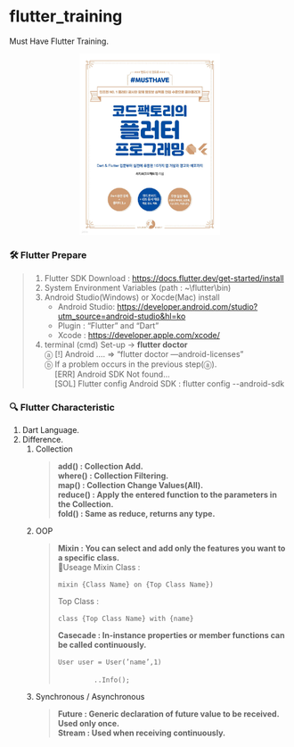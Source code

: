 # flutter_training

Must Have Flutter Training.
<br>
<p align="center">
<img src="Image/flutter.jpg" width="50%" height="50%">
</p>

### 🛠 Flutter Prepare

> 1. Flutter SDK Download : https://docs.flutter.dev/get-started/install
> 2. System Environment Variables (path : ~\flutter\bin)
> 3. Android Studio(Windows) or Xocde(Mac) install
>      * Android Studio: https://developer.android.com/studio?utm_source=android-studio&hl=ko
>      * Plugin : “Flutter” and “Dart”
>      * Xcode : https://developer.apple.com/xcode/
> 4. terminal (cmd) Set-up → <b>flutter doctor</b> <br/>
>    ⓐ [!] Android …. ⇒ “flutter doctor —android-licenses” <br/>
>    ⓑ If a problem occurs in the previous step(ⓐ). <br/>
>      &ensp;&ensp;&nbsp;[ERR] Android SDK Not found...<br/>
>      &ensp;&ensp;&nbsp;[SOL] Flutter config Android SDK : flutter config --android-sdk <path-to-sdk>

### 🔍 Flutter Characteristic
1. Dart Language.
2. Difference.
   1. Collection
      > <b> add() : Collection Add.</b> <br/>
      > <b> where() : Collection Filtering.</b> <br/>
      > <b> map() : Collection Change Values(All). </b> <br/>
      > <b> reduce() : Apply the entered function to the parameters in the Collection. </b> <br/>
      > <b> fold() : Same as reduce, returns any type. </b> <br/>
   2. OOP
      > <b> Mixin : You can select and add only the features you want to a specific class.</b> <br/>
      > 🚀Useage
      > Mixin Class :
      > <pre><code>mixin {Class Name} on {Top Class Name})</code></pre>
      > Top Class :
      > <pre><code>class {Top Class Name} with {name}</code></pre>
      > <b>Casecade : In-instance properties or member functions can be called continuously.</b>
      > <pre><code>User user = User(’name’,1) <br/> 
      >          ..Info();</code></pre>
   3. Synchronous / Asynchronous
      > <b> Future : Generic declaration of future value to be received. Used only once. </b> <br/>
      > <b> Stream : Used when receiving continuously.</b> <br/>
